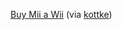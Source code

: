 ---
layout: post
wordpress_id: 212
wordpress_url: http://noesbueno.com/archives/212
date: '2007-10-28 21:59:33 -0500'
date_gmt: '2007-10-29 02:59:33 -0500'
body: |
  <p><a href="http://www.youtube.com/watch?v=aGSaGOqFZ5w">Buy Mii a Wii</a> <span class="via">(via <a href="http://kottke.org/">kottke</a>)</span></p>
---